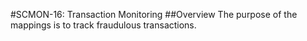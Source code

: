 #SCMON-16: Transaction Monitoring
##Overview
The purpose of the mappings is to track fraudulous transactions.
